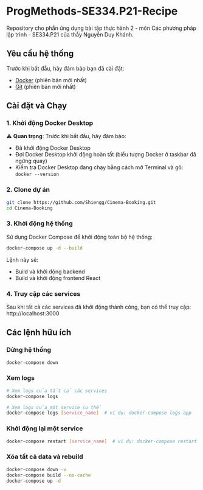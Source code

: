 # ProgMethods-SE334.P21-Recipe
Repository cho phần ứng dụng bài tập thực hành 2 - môn Các phương pháp lập trình - SE334.P21 của thầy Nguyễn Duy Khánh.
## Yêu cầu hệ thống

Trước khi bắt đầu, hãy đảm bảo bạn đã cài đặt:

- [Docker](https://www.docker.com/products/docker-desktop/) (phiên bản mới nhất)
- [Git](https://git-scm.com/downloads) (phiên bản mới nhất)

## Cài đặt và Chạy

### 1. Khởi động Docker Desktop

⚠️ **Quan trọng**: Trước khi bắt đầu, hãy đảm bảo:
- Đã khởi động Docker Desktop
- Đợi Docker Desktop khởi động hoàn tất (biểu tượng Docker ở taskbar đã ngừng quay)
- Kiểm tra Docker Desktop đang chạy bằng cách mở Terminal và gõ: `docker --version`

### 2. Clone dự án

```bash
git clone https://github.com/Shiengg/Cinema-Booking.git
cd Cinema-Booking
```

### 3. Khởi động hệ thống

Sử dụng Docker Compose để khởi động toàn bộ hệ thống:

```bash
docker-compose up -d --build
```

Lệnh này sẽ:
- Build và khởi động backend
- Build và khởi động frontend React

### 4. Truy cập các services

Sau khi tất cả các services đã khởi động thành công, bạn có thể truy cập: http://localhost:3000

## Các lệnh hữu ích

### Dừng hệ thống
```bash
docker-compose down
```

### Xem logs
```bash
# Xem logs của tất cả các services
docker-compose logs

# Xem logs của một service cụ thể
docker-compose logs [service_name]  # ví dụ: docker-compose logs app
```

### Khởi động lại một service
```bash
docker-compose restart [service_name]  # ví dụ: docker-compose restart app
```

### Xóa tất cả data và rebuild
```bash
docker-compose down -v
docker-compose build --no-cache
docker-compose up -d
```
